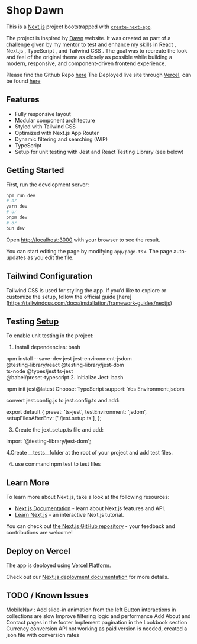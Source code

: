 # Shop Dawn

This is a [Next.js](https://nextjs.org) project bootstrapped with [`create-next-app`](https://nextjs.org/docs/app/api-reference/cli/create-next-app).

The project is inspired by [Dawn](https://theme-dawn-demo.myshopify.com/) website. It was created as part of a challenge given by my mentor to test and enhance my skills in React , Next.js , TypeScript , and Tailwind CSS . The goal was to recreate the look and feel of the original theme as closely as possible while building a modern, responsive, and component-driven frontend experience.

Please find the Github Repo [here](https://github.com/aimansae/dawn-ecommerce)
The Deployed live site through [Vercel](https://vercel.com/), can be found [here](https://dawn-ecommerce-amqo.vercel.app/)

## Features

- Fully responsive layout
- Modular component architecture
- Styled with Tailwind CSS
- Optimized with Next.js App Router
- Dynamic filtering and searching (WIP)
- TypeScript  
- Setup for unit testing with Jest and React Testing Library (see below)

## Getting Started

First, run the development server:

```bash
npm run dev
# or
yarn dev
# or
pnpm dev
# or
bun dev
```

Open [http://localhost:3000](http://localhost:3000) with your browser to see the result.

You can start editing the page by modifying `app/page.tsx`. The page auto-updates as you edit the file.

## Tailwind Configuration

Tailwind CSS is used for styling the app. If you'd like to explore or customize the setup, follow the official guide [here] (https://tailwindcss.com/docs/installation/framework-guides/nextjs) 

## Testing [Setup](https://nextjs.org/docs/app/guides/testing/jest)
To enable unit testing in the project:

1. Install dependencies:
bash

npm install --save-dev jest jest-environment-jsdom \
  @testing-library/react @testing-library/jest-dom \
  ts-node @types/jest ts-jest \
  @babel/preset-typescript
2. Initialize Jest:
bash


npm init jest@latest
Choose:
TypeScript support: Yes
Environment:jsdom

convert jest.config.js to jest.config.ts and add:

export default {
  preset: 'ts-jest',
  testEnvironment: 'jsdom',
  setupFilesAfterEnv: ['./jest.setup.ts'],
};

3. Create the jext.setup.ts file and add:

import '@testing-library/jest-dom';

4.Create   __tests__folder at the root of your project and add test files.

4. use command npm test  to test files

## Learn More

To learn more about Next.js, take a look at the following resources:

- [Next.js Documentation](https://nextjs.org/docs) - learn about Next.js features and API.
- [Learn Next.js](https://nextjs.org/learn) - an interactive Next.js tutorial.

You can check out [the Next.js GitHub repository](https://github.com/vercel/next.js) - your feedback and contributions are welcome!

## Deploy on Vercel

The app is deployed using [Vercel Platform](https://vercel.com/new?utm_medium=default-template&filter=next.js&utm_source=create-next-app&utm_campaign=create-next-app-readme).

Check out our [Next.js deployment documentation](https://nextjs.org/docs/app/building-your-application/deploying) for more details.

## TODO / Known Issues

 MobileNav : Add slide-in animation from the left
 Button interactions in collections are slow
 Improve filtering logic and performance
 Add About and Contact pages in the footer
 Implement pagination in the Lookbook section
 Currency conversion API not working as paid version is needed, created a json file with conversion rates

